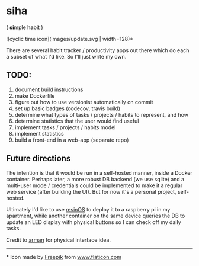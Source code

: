 siha
===

( **si**mple **ha**bit )

![cyclic time icon](images/update.svg | width=128)\*

There are several habit tracker / productivity apps out there which do each a
subset of what I'd like. So I'll just write my own.

## TODO:

1. document build instructions
2. make Dockerfile
3. figure out how to use versionist automatically on commit
4. set up basic badges (codecov, travis build)
5. determine what types of tasks / projects / habits to represent, and how
6. determine statistics that the user would find useful
7. implement tasks / projects / habits model
8. implement statistics
9. build a front-end in a web-app (separate repo)

## Future directions

The intention is that it would be run in a self-hosted manner, inside a Docker
container. Perhaps later, a more robust DB backend (we use sqlite) and a 
multi-user mode / credentials could be implemented to make it a regular web
service (after building the UI). But for now it's a personal project, self-hosted.

Ultimately I'd like to use [resinOS](https://resinos.io/) to deploy
it to a raspberry pi in my apartment, while another container on the same device
queries the DB to update an LED display with physical buttons so I can check off
my daily tasks.

Credit to [arman](https://github.com/armanorama) for physical interface idea.

---

\* Icon made by [Freepik](https://www.freepik.com/) from www.flaticon.com 
